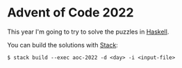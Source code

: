 # Advent of Code 2022

This year I'm going to try to solve the puzzles in [Haskell](https://www.haskell.org/).

You can build the solutions with [Stack](https://docs.haskellstack.org/en/stable/README/):

```console
$ stack build --exec aoc-2022 -d <day> -i <input-file>
```
